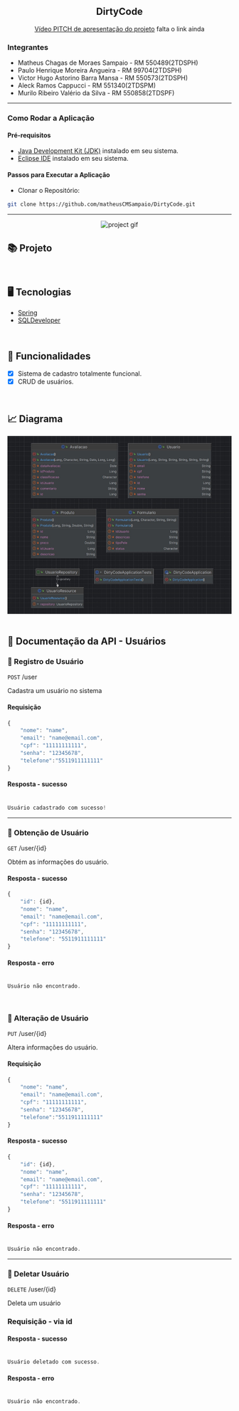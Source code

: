 <div align="center">
    <h2>DirtyCode</h2>
</div>

<p align="center"> <a href="https://www.youtube.com/watch?v=HRahsNwfS4w" target="_blank">Vídeo PITCH de apresentação do projeto</a> falta o link ainda </p>

<h3>Integrantes</h3>

- Matheus Chagas de Moraes Sampaio - RM 550489(2TDSPH)
- Paulo Henrique Moreira Angueira - RM 99704(2TDSPH)
- Victor Hugo Astorino Barra Mansa - RM 550573(2TDSPH)
- Aleck Ramos Cappucci - RM 551340(2TDSPM)
- Murilo Ribeiro Valério da Silva - RM 550858(2TDSPF)

--------------------------------------------------
<h3>Como Rodar a Aplicação </h3>

<h4>Pré-requisitos</h4> 

- [Java Development Kit (JDK)](https://www.oracle.com/java/technologies/downloads/#java11) instalado em seu sistema.
- [Eclipse IDE](https://www.eclipse.org/downloads/) instalado em seu sistema.

<h4>Passos para Executar a Aplicação</h4> 

- Clonar o Repositório:
```bash
git clone https://github.com/matheusCMSampaio/DirtyCode.git
```

--------------------------------------------------


<div align="center">
    <img src="./public/readme.gif" alt="project gif" height="400px"/>
</div>

## 📚 Projeto 

<p></p>
<p></p>

<br/>

## 🖥 Tecnologias

- [Spring](https://spring.io)
- [SQLDeveloper](https://www.oracle.com/br/database/sqldeveloper/)

<br/>

## 🧾 Funcionalidades

- [x] Sistema de cadastro totalmente funcional.
- [x] CRUD de usuários.
      
<br/>

## 📈 Diagrama

<div>
    <img src="./Diagrama/Diagrama de Java.png" alt="Diagrama de classes" height="400px"/>
</div>

<br/>


## 📃 Documentação da API - Usuários

### 💠 Registro de Usuário

`POST` /user

Cadastra um usuário no sistema

#### Requisição

```js
{
	"nome": "name",
	"email": "name@email.com",
	"cpf": "11111111111",
	"senha": "12345678",
	"telefone":"5511911111111"
}
```

#### Resposta - sucesso

```js

Usuário cadastrado com sucesso!

```
                                                
<hr/>

### 💠 Obtenção de Usuário

`GET` /user/{id}

Obtém as informações do usuário.

#### Resposta - sucesso

```js
{
	"id": {id},
	"nome": "name",
	"email": "name@email.com",
	"cpf": "11111111111",
	"senha": "12345678",
	"telefone": "5511911111111"
}
```

#### Resposta - erro

```js

Usuário não encontrado.

```

<br/>

### 💠 Alteração de Usuário

`PUT` /user/{id}

Altera informações do usuário.

#### Requisição

```js
{
	"nome": "name",
	"email": "name@email.com",
	"cpf": "11111111111",
	"senha": "12345678",
	"telefone":"5511911111111"
}
```

#### Resposta - sucesso

```js
{
	"id": {id},
	"nome": "name",
	"email": "name@email.com",
	"cpf": "11111111111",
	"senha": "12345678",
	"telefone": "5511911111111"
}
```

#### Resposta - erro

```js

Usuário não encontrado.

```

<hr/>

### 💠 Deletar Usuário

`DELETE` /user/{id}

Deleta um usuário

### Requisição - via id

#### Resposta - sucesso

```js

Usuário deletado com sucesso.

```

#### Resposta - erro

```js

Usuário não encontrado.

```
